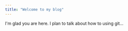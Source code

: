 ```yaml
---
title: "Welcome to my blog"
---
```


I'm glad you are here. I plan to talk about how to using git...
